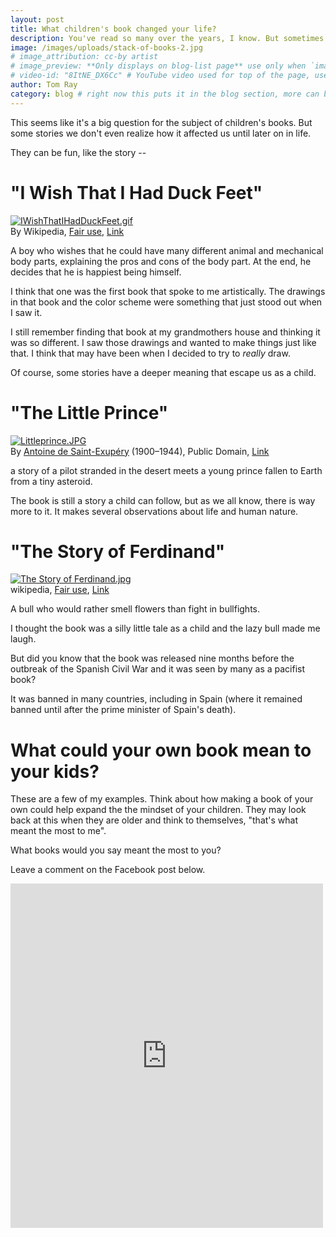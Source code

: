 ```yaml
---
layout: post
title: What children's book changed your life?
description: You've read so many over the years, I know. But sometimes one speaks to you, and you still remember it.
image: /images/uploads/stack-of-books-2.jpg
# image_attribution: cc-by artist
# image_preview: **Only displays on blog-list page** use only when `image` and `video-id` images won't work. example: other video source besides YouTube is used.
# video-id: "8ItNE_DX6Cc" # YouTube video used for top of the page, use url ID only. This embeds responsive video and video thumbnail for preview.
author: Tom Ray
category: blog # right now this puts it in the blog section, more can be created.
---
```


This seems like it's a big question for the subject of children's books. But some stories we don't even realize how it affected us until later on in life.

They can be fun, like the story --

"I Wish That I Had Duck Feet"
=============================

> <p class="small">
<a href="https://en.wikipedia.org/wiki/File:IWishThatIHadDuckFeet.gif#/media/File:IWishThatIHadDuckFeet.gif"><img src="https://upload.wikimedia.org/wikipedia/en/b/bb/IWishThatIHadDuckFeet.gif" alt="IWishThatIHadDuckFeet.gif"></a><br>By Wikipedia, <a href="//en.wikipedia.org/wiki/File:IWishThatIHadDuckFeet.gif" title="Fair use of copyrighted material in the context of I Wish That I Had Duck Feet">Fair use</a>, <a href="https://en.wikipedia.org/w/index.php?curid=14779074">Link</a></p>
A boy who wishes that he could have many different animal and mechanical body parts, explaining the pros and cons of the body part. At the end, he decides that he is happiest being himself.

I think that one was the first book that spoke to me artistically. The drawings in that book and the color scheme were something that just stood out when I saw it.

I still remember finding that book at my grandmothers house and thinking it was so different. I saw those drawings and wanted to make things just like that. I think that may have been when I decided to try to _really_ draw.

Of course, some stories have a deeper meaning that escape us as a child.

"The Little Prince"
===================

> <p class="small">
<a href="https://en.wikipedia.org/wiki/File:Littleprince.JPG#/media/File:Littleprince.JPG"><img src="https://upload.wikimedia.org/wikipedia/en/0/05/Littleprince.JPG" alt="Littleprince.JPG"></a>
<br>By <a href="//en.wikipedia.org/wiki/Antoine_de_Saint-Exup%C3%A9ry" title="Antoine de Saint-Exupéry">Antoine de Saint-Exupéry</a> (1900–1944), Public Domain, <a href="https://en.wikipedia.org/w/index.php?curid=7777341">Link</a></p>
a story of a pilot stranded in the desert meets a young prince fallen to Earth from a tiny asteroid.

The book is still a story a child can follow, but as we all know, there is way more to it. It makes several observations about life and human nature.

"The Story of Ferdinand"
========================

> <p class="small">
<a href="https://en.wikipedia.org/wiki/File:The_Story_of_Ferdinand.jpg#/media/File:The_Story_of_Ferdinand.jpg"><img src="https://upload.wikimedia.org/wikipedia/en/8/8f/The_Story_of_Ferdinand.jpg" alt="The Story of Ferdinand.jpg"></a>
<br>wikipedia, <a href="//en.wikipedia.org/wiki/File:The_Story_of_Ferdinand.jpg" title="Fair use of copyrighted material in the context of The Story of Ferdinand">Fair use</a>, <a href="https://en.wikipedia.org/w/index.php?curid=31476271">Link</a></p>
A bull who would rather smell flowers than fight in bullfights.

I thought the book was a silly little tale as a child and the lazy bull made me laugh.

But did you know that the book was released nine months before the outbreak of the Spanish Civil War and it was seen by many as a pacifist book?

It was banned in many countries, including in Spain (where it remained banned until after the prime minister of Spain's death).

What could your own book mean to your kids?
===========================================

These are a few of my examples. Think about how making a book of your own could help expand the the mindset of your children. They may look back at this when they are older and think to themselves, "that's what meant the most to me".

What books would you say meant the most to you?

Leave a comment on the Facebook post below.

<iframe src="https://www.facebook.com/plugins/post.php?href=https%3A%2F%2Fwww.facebook.com%2Fdrawingstobook%2Fposts%2F615296451996888&width=500" width="500" height="551" style="border:none;overflow:hidden" scrolling="no" frameborder="0" allowTransparency="true"></iframe>

